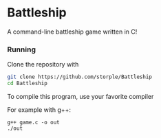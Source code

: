# Battleship
A command-line battleship game written in C!

### Running

Clone the repository with
```bash
git clone https://github.com/storple/Battleship
cd Battleship
```

To compile this program, use your favorite compiler

For example with g++:

    g++ game.c -o out
    ./out
